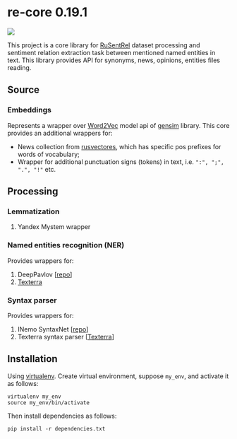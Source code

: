 # re-core 0.19.1
![](https://img.shields.io/badge/Python-2.7-brightgreen.svg)

This project is a core library for
[RuSentRel](https://github.com/nicolay-r/RuSentRel) dataset processing and sentiment relation extraction task between mentioned named entities in text.
This library provides API for synonyms, news, opinions, entities files reading.

## Source

### Embeddings

Represents a wrapper over [Word2Vec](https://radimrehurek.com/gensim/models/word2vec.html) model api of [gensim](https://radimrehurek.com/gensim/) library.
This core provides an additional wrappers for:
* News collection from [rusvectores](http://rusvectores.org/ru/models/), which has specific pos prefixes for words of vocabulary;
* Wrapper for additional punctuation signs (tokens) in text, i.e. `":", ";", ".", "!"` etc.

## Processing

### Lemmatization

1. Yandex Mystem wrapper

### Named entities recognition (NER)

Provides wrappers for:
1. DeepPavlov [[repo](https://github.com/deepmipt/ner)]
2. [Texterra](https://texterra.ispras.ru/)

### Syntax parser

Provides wrappers for:
1. INemo SyntaxNet [[repo](https://github.com/IINemo/syntaxnet_wrapper)]
2. Texterra syntax parser [[Texterra](https://texterra.ispras.ru/)]

## Installation

Using [virtualenv](https://www.pythoncentral.io/how-to-install-virtualenv-python/).
Create virtual environment, suppose `my_env`, and activate it as follows:
```
virtualenv my_env
source my_env/bin/activate
```

Then install dependencies as follows:
```
pip install -r dependencies.txt
```
